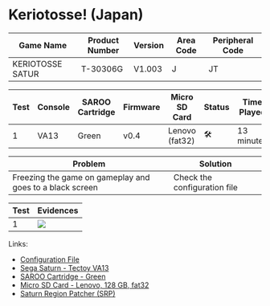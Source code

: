 # Keriotosse! (Japan)

| Game Name        | Product Number | Version | Area Code | Peripheral Code |
| ---------------- | -------------- | ------- | --------- | --------------- |
| KERIOTOSSE SATUR | T-30306G       | V1.003  | J         | JT              |

| Test | Console | SAROO Cartridge | Firmware | Micro SD Card  | Status              | Time Played |
| ---- | ------- | --------------- | -------- | -------------- | ------------------- | ----------- |
| 1    | VA13    | Green           | v0.4     | Lenovo (fat32) | :hammer_and_wrench: | 13 minutes  |

| Problem                                                  | Solution                     |
| -------------------------------------------------------- | ---------------------------- |
| Freezing the game on gameplay and goes to a black screen | Check the configuration file |

| Test | Evidences                                                                                        |
| ---- | ------------------------------------------------------------------------------------------------ |
| 1    | [![](https://img.youtube.com/vi/cfCWRHrqmgU/0.jpg)](https://www.youtube.com/watch?v=cfCWRHrqmgU) |

Links:

- [Configuration File](https://github.com/williamdsw/saroo-configuration-list/blob/master/Regions/Retails/Japan/T-30306G/README.md)
- [Sega Saturn - Tectoy VA13](../../../Info/Consoles/VA13/README.md)
- [SAROO Cartridge - Green](../../../Info/Cartridges/RetroGameParadiseStore/1.32F/README.md)
- [Micro SD Card - Lenovo, 128 GB, fat32](../../../Info/SdCards/Lenovo/128GB/fat32/README.md)
- [Saturn Region Patcher (SRP)](https://segaxtreme.net/resources/saturn-region-patcher.81/download)

